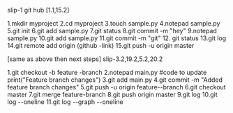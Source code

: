 slip-1 git hub [1.1,15.2]

1.mkdir myproject
2.cd myproject
3.touch sample.py
4.notepad sample.py
5.git init
6.git add sample.py
7.git status
8.git commit -m "hey"
9.notepad sample.py
10.git add sample.py
11.git commit -m "git"
12. git status
13.git log
14.git remote add origin (github -link)
15.git push -u origin master

[same as above then next steps] 
slip-3.2,19.2,5.2,20.2


1.git checkout -b feature -branch
2.notepad main.py
#code to update
print("Feature branch changes")
3.git add main.py
4.git commit -m "Added feature branch changes"
5.git push -u origin feature--branch
6.git checkout master
7.git merge feature-branch
8.git push origin master
9.git log
10.git log --oneline
11.git log --graph --oneline

